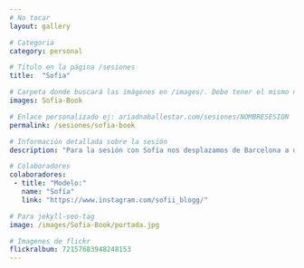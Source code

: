 ```yaml
---
# No tocar
layout: gallery

# Categoria
category: personal

# Título en la página /sesiones
title:  "Sofia"

# Carpeta donde buscará las imágenes en /images/. Debe tener el mismo nombre y sin espacios
images: Sofia-Book

# Enlace personalizado ej: ariadnaballestar.com/sesiones/NOMBRESESION
permalink: /sesiones/sofia-book

# Información detallada sobre la sesión
description: "Para la sesión con Sofía nos desplazamos de Barcelona a un pequeño interior de Reus. Allí hicimos las fotos, con música de fondo y entre risas. Fue un día muy divertido en el que aprendimos a sacarle el máximo partido a un foco improvisado el día anterior."

# Colaboradores
colaboradores:
 - title: "Modelo:"
   name: "Sofía"
   link: "https://www.instagram.com/sofii_blogg/"

# Para jekyll-seo-tag
image: /images/Sofia-Book/portada.jpg

# Imagenes de flickr
flickralbum: 72157683948248153
---
```

